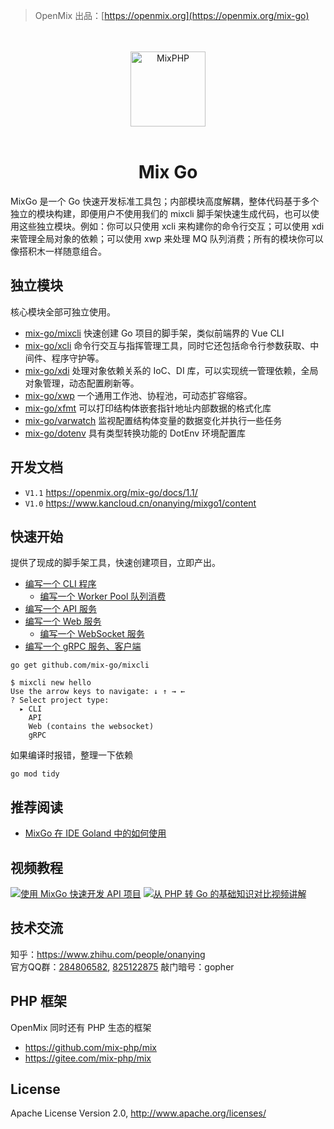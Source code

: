 > OpenMix 出品：[https://openmix.org](https://openmix.org/mix-go)

<p align="center">
    <br>
    <br>
    <img src="https://openmix.org/static/image/logo_go.png" width="120" alt="MixPHP">
    <br>
    <br>
</p>

<h1 align="center">Mix Go</h1>

MixGo 是一个 Go 快速开发标准工具包；内部模块高度解耦，整体代码基于多个独立的模块构建，即便用户不使用我们的 mixcli 脚手架快速生成代码，也可以使用这些独立模块。例如：你可以只使用 xcli 来构建你的命令行交互；可以使用 xdi 来管理全局对象的依赖；可以使用 xwp 来处理 MQ 队列消费；所有的模块你可以像搭积木一样随意组合。

## 独立模块

核心模块全部可独立使用。

- [mix-go/mixcli](src/mixcli) 快速创建 Go 项目的脚手架，类似前端界的 Vue CLI
- [mix-go/xcli](src/xcli) 命令行交互与指挥管理工具，同时它还包括命令行参数获取、中间件、程序守护等。
- [mix-go/xdi](src/xdi) 处理对象依赖关系的 IoC、DI 库，可以实现统一管理依赖，全局对象管理，动态配置刷新等。
- [mix-go/xwp](src/xwp) 一个通用工作池、协程池，可动态扩容缩容。
- [mix-go/xfmt](src/xfmt) 可以打印结构体嵌套指针地址内部数据的格式化库
- [mix-go/varwatch](src/varwatch) 监视配置结构体变量的数据变化并执行一些任务
- [mix-go/dotenv](src/dotenv) 具有类型转换功能的 DotEnv 环境配置库

## 开发文档

- `V1.1` https://openmix.org/mix-go/docs/1.1/
- `V1.0` https://www.kancloud.cn/onanying/mixgo1/content

## 快速开始

提供了现成的脚手架工具，快速创建项目，立即产出。

- [编写一个 CLI 程序](examples/cli-skeleton#readme)
  - [编写一个 Worker Pool 队列消费](examples/cli-skeleton#%E7%BC%96%E5%86%99%E4%B8%80%E4%B8%AA-worker-pool-%E9%98%9F%E5%88%97%E6%B6%88%E8%B4%B9)
- [编写一个 API 服务](examples/api-skeleton#readme)
- [编写一个 Web 服务](examples/web-skeleton#readme)
  - [编写一个 WebSocket 服务](examples/web-skeleton#%E7%BC%96%E5%86%99%E4%B8%80%E4%B8%AA-WebSocket-%E6%9C%8D%E5%8A%A1)
- [编写一个 gRPC 服务、客户端](examples/grpc-skeleton#readme)

```
go get github.com/mix-go/mixcli
```

~~~
$ mixcli new hello
Use the arrow keys to navigate: ↓ ↑ → ← 
? Select project type:
  ▸ CLI
    API
    Web (contains the websocket)
    gRPC
~~~

如果编译时报错，整理一下依赖

~~~
go mod tidy
~~~

## 推荐阅读

- [MixGo 在 IDE Goland 中的如何使用](https://zhuanlan.zhihu.com/p/391857663)

## 视频教程

[![使用 MixGo 快速开发 API 项目](https://openstr.com/cover/aa328ff33de085aa8fc87301056f3407.jpg?size=small&share=true)](https://openstr.com/watch/aa328ff33de085aa8fc87301056f3407)
[![从 PHP 转 Go 的基础知识对比视频讲解](https://openstr.com/cover/41e9dc609cb8f9a4530fe8f7a37f1130.jpg?size=small&share=true)](https://openstr.com/watch/41e9dc609cb8f9a4530fe8f7a37f1130)

## 技术交流

知乎：https://www.zhihu.com/people/onanying    
官方QQ群：[284806582](https://shang.qq.com/wpa/qunwpa?idkey=b3a8618d3977cda4fed2363a666b081a31d89e3d31ab164497f53b72cf49968a), [825122875](http://shang.qq.com/wpa/qunwpa?idkey=d2908b0c7095fc7ec63a2391fa4b39a8c5cb16952f6cfc3f2ce4c9726edeaf20) 敲门暗号：gopher

## PHP 框架

OpenMix 同时还有 PHP 生态的框架

- https://github.com/mix-php/mix
- https://gitee.com/mix-php/mix

## License

Apache License Version 2.0, http://www.apache.org/licenses/
